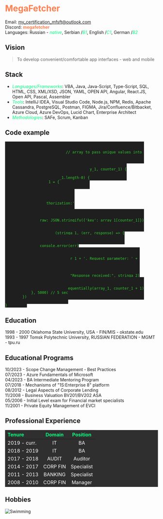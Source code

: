 <!--
[RS-SCHOOL](https://megafetcher.github.io/rsschool-cv/)
https://www.w3schools.com/tags/ref_colornames.asp
-->

<style>
pre code {background-color: #1F1F1F; color: limegreen; border: 0px; padding:30px}
strong {color: coral}
em {color: springgreen}
table {background-color: #2F2F2F}
th {color: springgreen}
td {color: white}
div {background-color: #3F3F3F; color: white; padding:20px}
</style>

# **MegaFetcher**

Email: [my_certification_mfsft@outlook.com](mailto:my_certification_mfsft@outlook.com)  
Discord: **megafetcher**  
Languages: Russian - _native_, Serbian /_B1_, English /_C1_, German /_B2_

## Vision

> To develop convenient/comfortable app interfaces - web and mobile

## Stack

- _Langiuages/Frameworks_:
  VBA, Java, Java-Script, Type-Script, SQL, HTML, CSS, XML/XSD, JSON, YAML, OPEN API, Angular, React.JS, Open API, Pascal, Assembler  
- _Tools_: IntelliJ IDEA, Visual Studio Code, Node.js, NPM, Redis, Apache Cassandra, PostgreSQL, Postman, FIGMA, Jira/Confluence/Bitbacket, Azure Cloud, Azure DevOps, Lucid Chart, Enterprise Architect  
- _Methodologies_: SAFe, Scrum, Kanban

## Code example

```
let counter_1 = 0           // counter of the requests
var set_1 = new Set()       // set to collect unique values
var array_1 = new Array()   // array to pass unique values into function
array_1 = Array.from(set_1)

function sendRequestsSequentially (array_1, counter_1) {

    if (counter_1 < array_1.length-0) {
        var stringa_1 = {
            method:,
            url:,
            header:{
                'Content-Type':,
                'Authorization:'
            },
            body: {
                mode:,
                raw: JSON.stringify({'key': array_1[counter_1]})
            }
        }
        pm.sendRequest (stringa_1, (err, response) => {
            
            if (err) {
                console.error(err)
            }

            console.log(counter_1 + '. Request parameter: ' + array_1[counter_1].toString())
            var stringa_2 = JSON.stringify(JSON.parse(response.text()), null, 2)
            pm.visualizer.set("Response received:", stringa_2)

            setTimeout(() => {
                sendRequestsSequentially(array_1, counter_1 + 1)
            }, 5000) // 5 sec
        })
    }
}
```

## Education
1998 - 2000 Oklahoma State University, USA - FIN/MIS - okstate.edu  
1993 - 1997 Tomsk Polytechnic University, RUSSIAN FEDERATION - MGMT - tpu.ru  

## Educational Programs

10/2023 - Scope Change Management - Best Practices  
07/2023 - Azure Fundamentals of Microsoft  
04/2023 - BA Intermediate Mentoring Program    
07/2018 - Mechanisms of "1S:Enterprise 8" platform  
08/2012 - Legal Aspects of Corporate Lending  
11/2008 - Business Valuation BV201/BV202 ASA   
05/2006 - Initial Level exam for Financial market specialists   
11/2001 - Private Equity Management of EVCI  


## Professional Experience

 | Tenure      | Domain    | Position      |
 |:-           |:-:        |:-:            |
 | 2019 - curr.| IT        | BA            |
 | 2018 - 2019 | IT        | BA            |
 | 2017 - 2018 | AUDIT     | Auditor       |
 | 2014 - 2017 | CORP FIN  | Specialist    |  
 | 2011 - 2013 | BANKING   | Specialist    |  
 | 2008 - 2010 | CORP FIN  | Manager       |  

## Hobbies
![Swimming](https://megafetcher.github.io/rsschool-cv/src/Evening_Swim.jpg)